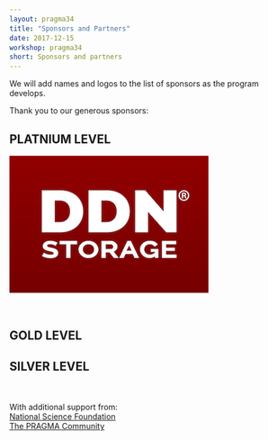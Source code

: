 ```yaml
---
layout: pragma34
title: "Sponsors and Partners"
date: 2017-12-15
workshop: pragma34
short: Sponsors and partners
--- 
```


We will add names and logos to the list of sponsors as the program develops. <br />

Thank you to our generous sponsors:<br>

## PLATNIUM LEVEL<br>
<img src="/images/pragma34/DDN-Storage_web.png"/>
</p>
<br>

## GOLD LEVEL<br>


## SILVER LEVEL<br>



<br>
<br>
With additional support from:<br>
<a href="https://www.nsf.gov/" target="_blank">National Science Foundation</a> <br/>
<a href="http://www.pragma-grid.net/people/">The PRAGMA Community</a> <br/>
